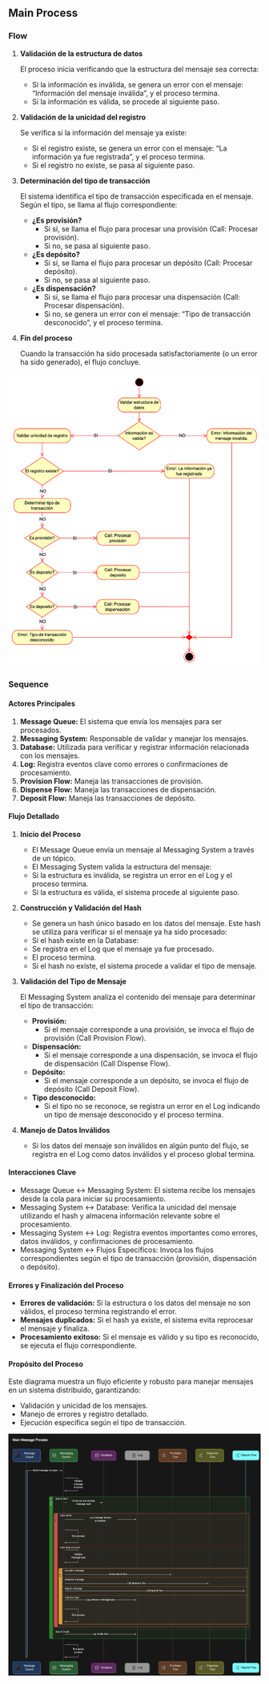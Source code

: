 ## Main Process

### Flow

1. **Validación de la estructura de datos**

    El proceso inicia verificando que la estructura del mensaje sea correcta:
    - Si la información es inválida, se genera un error con el mensaje: “Información del mensaje inválida”, y el proceso termina.
    - Si la información es válida, se procede al siguiente paso.

2. **Validación de la unicidad del registro**

    Se verifica si la información del mensaje ya existe:
    - Si el registro existe, se genera un error con el mensaje: “La información ya fue registrada”, y el proceso termina.
    - Si el registro no existe, se pasa al siguiente paso.

3. **Determinación del tipo de transacción**

    El sistema identifica el tipo de transacción especificada en el mensaje. Según el tipo, se llama al flujo correspondiente:
    - **¿Es provisión?**
      - Si sí, se llama el flujo para procesar una provisión (Call: Procesar provisión).
      - Si no, se pasa al siguiente paso.
    - **¿Es depósito?**
      - Si sí, se llama el flujo para procesar un depósito (Call: Procesar depósito).
      - Si no, se pasa al siguiente paso.
    - **¿Es dispensación?**
      - Si sí, se llama el flujo para procesar una dispensación (Call: Procesar dispensación).
      - Si no, se genera un error con el mensaje: “Tipo de transacción desconocido”, y el proceso termina.

4. **Fin del proceso**

    Cuando la transacción ha sido procesada satisfactoriamente (o un error ha sido generado), el flujo concluye.

![flow_main](../img/main_flow.png)


### Sequence

#### Actores Principales

1. **Message Queue:** El sistema que envía los mensajes para ser procesados.
2. **Messaging System:** Responsable de validar y manejar los mensajes.
3. **Database:** Utilizada para verificar y registrar información relacionada con los mensajes.
4. **Log:** Registra eventos clave como errores o confirmaciones de procesamiento.
5. **Provision Flow:** Maneja las transacciones de provisión.
6. **Dispense Flow:** Maneja las transacciones de dispensación.
7. **Deposit Flow:** Maneja las transacciones de depósito.

#### Flujo Detallado

1. **Inicio del Proceso**

   - El Message Queue envía un mensaje al Messaging System a través de un tópico.
   - El Messaging System valida la estructura del mensaje:
   - Si la estructura es inválida, se registra un error en el Log y el proceso termina.
   - Si la estructura es válida, el sistema procede al siguiente paso.

2. **Construcción y Validación del Hash**

   - Se genera un hash único basado en los datos del mensaje. Este hash se utiliza para verificar si el mensaje ya ha sido procesado:
   - Si el hash existe en la Database:
   - Se registra en el Log que el mensaje ya fue procesado.
   - El proceso termina.
   - Si el hash no existe, el sistema procede a validar el tipo de mensaje.

3. **Validación del Tipo de Mensaje**

    El Messaging System analiza el contenido del mensaje para determinar el tipo de transacción:
    - **Provisión:**
      - Si el mensaje corresponde a una provisión, se invoca el flujo de provisión (Call Provision Flow).
    - **Dispensación:**
      - Si el mensaje corresponde a una dispensación, se invoca el flujo de dispensación (Call Dispense Flow).
    - **Depósito:**
      - Si el mensaje corresponde a un depósito, se invoca el flujo de depósito (Call Deposit Flow).
    - **Tipo desconocido:**
      - Si el tipo no se reconoce, se registra un error en el Log indicando un tipo de mensaje desconocido y el proceso termina.

4. **Manejo de Datos Inválidos**

   - Si los datos del mensaje son inválidos en algún punto del flujo, se registra en el Log como datos inválidos y el proceso global termina.

#### Interacciones Clave

- Message Queue ↔ Messaging System: El sistema recibe los mensajes desde la cola para iniciar su procesamiento.
- Messaging System ↔ Database: Verifica la unicidad del mensaje utilizando el hash y almacena información relevante sobre el procesamiento.
- Messaging System ↔ Log: Registra eventos importantes como errores, datos inválidos, y confirmaciones de procesamiento.
- Messaging System ↔ Flujos Específicos: Invoca los flujos correspondientes según el tipo de transacción (provisión, dispensación o depósito).

#### Errores y Finalización del Proceso

- **Errores de validación:** Si la estructura o los datos del mensaje no son válidos, el proceso termina registrando el error.
- **Mensajes duplicados:** Si el hash ya existe, el sistema evita reprocesar el mensaje y finaliza.
- **Procesamiento exitoso:** Si el mensaje es válido y su tipo es reconocido, se ejecuta el flujo correspondiente.

#### Propósito del Proceso

Este diagrama muestra un flujo eficiente y robusto para manejar mensajes en un sistema distribuido, garantizando:
- Validación y unicidad de los mensajes.
- Manejo de errores y registro detallado.
- Ejecución específica según el tipo de transacción.

![img.png](../img/main_sequence.png)
